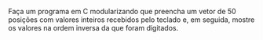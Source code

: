 Faça um programa em C modularizando
que preencha um vetor de 50 posições
com valores inteiros recebidos pelo
teclado e, em seguida, mostre os valores
na ordem inversa da que foram
digitados.